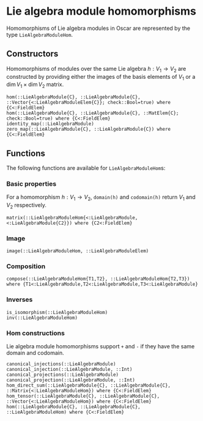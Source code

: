 # Lie algebra module homomorphisms

Homomorphisms of Lie algebra modules in Oscar are represented by the type
`LieAlgebraModuleHom`.

## Constructors

Homomorphisms of modules over the same Lie algebra
$h: V_1 \to V_2$ are constructed by providing either the images of the basis elements of $V_1$
or a $\dim V_1 \times \dim V_2$ matrix.

```@docs
hom(::LieAlgebraModule{C}, ::LieAlgebraModule{C}, ::Vector{<:LieAlgebraModuleElem{C}}; check::Bool=true) where {C<:FieldElem}
hom(::LieAlgebraModule{C}, ::LieAlgebraModule{C}, ::MatElem{C}; check::Bool=true) where {C<:FieldElem}
identity_map(::LieAlgebraModule)
zero_map(::LieAlgebraModule{C}, ::LieAlgebraModule{C}) where {C<:FieldElem}
```

## Functions

The following functions are available for `LieAlgebraModuleHom`s:

### Basic properties
For a homomorphism $h: V_1 \to V_2$, `domain(h)` and `codomain(h)` return $V_1$ and $V_2$ respectively.

```@docs
matrix(::LieAlgebraModuleHom{<:LieAlgebraModule,<:LieAlgebraModule{C2}}) where {C2<:FieldElem}
```

### Image
```@docs
image(::LieAlgebraModuleHom, ::LieAlgebraModuleElem)
```

### Composition
```@docs
compose(::LieAlgebraModuleHom{T1,T2}, ::LieAlgebraModuleHom{T2,T3}) where {T1<:LieAlgebraModule,T2<:LieAlgebraModule,T3<:LieAlgebraModule}
```

### Inverses
```@docs
is_isomorphism(::LieAlgebraModuleHom)
inv(::LieAlgebraModuleHom)
```

### Hom constructions
Lie algebra module homomorphisms support `+` and `-` if they have the same domain and codomain.

```@docs
canonical_injections(::LieAlgebraModule)
canonical_injection(::LieAlgebraModule, ::Int)
canonical_projections(::LieAlgebraModule)
canonical_projection(::LieAlgebraModule, ::Int)
hom_direct_sum(::LieAlgebraModule{C}, ::LieAlgebraModule{C}, ::Matrix{<:LieAlgebraModuleHom}) where {C<:FieldElem}
hom_tensor(::LieAlgebraModule{C}, ::LieAlgebraModule{C}, ::Vector{<:LieAlgebraModuleHom}) where {C<:FieldElem}
hom(::LieAlgebraModule{C}, ::LieAlgebraModule{C}, ::LieAlgebraModuleHom) where {C<:FieldElem}
```
